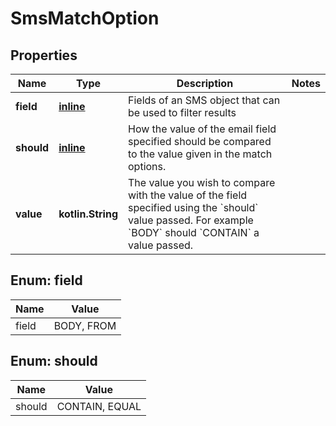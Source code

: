 
# SmsMatchOption

## Properties
Name | Type | Description | Notes
------------ | ------------- | ------------- | -------------
**field** | [**inline**](#FieldEnum) | Fields of an SMS object that can be used to filter results | 
**should** | [**inline**](#ShouldEnum) | How the value of the email field specified should be compared to the value given in the match options. | 
**value** | **kotlin.String** | The value you wish to compare with the value of the field specified using the &#x60;should&#x60; value passed. For example &#x60;BODY&#x60; should &#x60;CONTAIN&#x60; a value passed. | 


<a name="FieldEnum"></a>
## Enum: field
Name | Value
---- | -----
field | BODY, FROM


<a name="ShouldEnum"></a>
## Enum: should
Name | Value
---- | -----
should | CONTAIN, EQUAL



